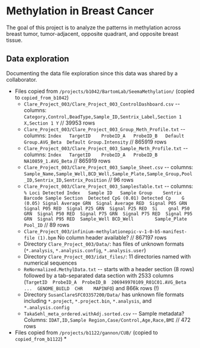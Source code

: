 # Methylation in Breast Cancer 

The goal of this project is to analyze the patterns in methylation across breast tumor, tumor-adjacent, opposite quadrant, and opposite breast tissue.

## Data exploration

Documenting the data file exploration since this data was shared by a collaborator.

* Files copied from `/projects/b1042/BartomLab/SeemaMethylation/` (copied to `copied_from_b1042`)
  * `Clare_Project_003/Clare_Project_003_ControlDashboard.csv` -- columns: `Category,Control,BeadType,Sample_ID,Sentrix_Label,Section 1 X,Section 1 Y` // 39953 rows 
  * `Clare_Project_003/Clare_Project_003_Group_Meth_Profile.txt` -- columns: `Index   TargetID    ProbeID_A   ProbeID_B   Default Group.AVG_Beta  Default Group.Intensity` // 865919 rows 
  * `Clare_Project_003/Clare_Project_003_Sample_Meth_Profile.txt` -- columns: `Index   TargetID    ProbeID_A   ProbeID_B   NA10859_1.AVG_Beta` // 865919 rows
  * `Clare_Project_003/Clare_Project_003_Sample_Sheet.csv` -- columns: `Sample_Name,Sample_Well,BCD_Well,Sample_Plate,Sample_Group,Pool_ID,Sentrix_ID,Sentrix_Position` // 96 rows
  * `Clare_Project_003/Clare_Project_003_SamplesTable.txt` -- columns: `% Loci Detected Index   Sample ID   Sample Group    Sentrix Barcode Sample Section  Detected CpG (0.01) Detected Cp    G (0.05) Signal Average GRN  Signal Average RED  Signal P05 GRN  Signal P05 RED  Signal P25 GRN  Signal P25 RED  Si    gnal P50 GRN  Signal P50 RED  Signal P75 GRN  Signal P75 RED  Signal P95 GRN  Signal P95 RED  Sample_Well BCD_Well        Sample_Plate    Pool_ID` // 89 rows
  * `Clare_Project_003/infinium-methylationepic-v-1-0-b5-manifest-file (1).bpm` No column header available? // 867197 rows
  * Directory `Clare_Project_003/Data/`: has files of unknown formats (`*.analysis`, `*.analysis.config`, `*.analysis.user`)
  * Directory `Clare_Project_003/idat_files/`: 11 directories named with numerical sequences
  * `ReNormalized.MethylData.txt` -- starts with a header section (8 rows) followed by a tab-separated data section with 2533 columns (`TargetID  ProbeID_A  ProbeID_B  206949970109_R01C01.AVG_Beta  ...  GENOME_BUILD  CHR    MAPINFO`) and 866k rows (!)
  * Directory `SusanClareSFC03357200/Data/` has unknown file formats including `*.project`, `*.project.bin`, `*.analysis`, and `*.analysis.config`
  * `TakaSehl_meta_ordered.withAdj.sorted.csv` -- Sample metadata? Columns: `IDAT,ID,Sample Region,Case/Control,Age,Race,BMI` // 472 rows
* Files copied from `/projects/b1122/gannon/CUB/` (copied to `copied_from_b1122`)
  * 
